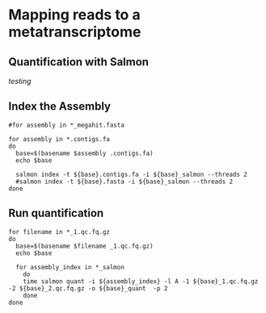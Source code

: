 # Mapping reads to a metatranscriptome




## Quantification with Salmon

_testing_

## Index the Assembly

```
#for assembly in *_megahit.fasta

for assembly in *.contigs.fa
do
  base=$(basename $assembly .contigs.fa)
  echo $base

  salmon index -t ${base}.contigs.fa -i ${base}_salmon --threads 2
  #salmon index -t ${base}.fasta -i ${base}_salmon --threads 2
done
```

## Run quantification

```
for filename in *_1.qc.fq.gz
do
  base=$(basename $filename _1.qc.fq.gz)
  echo $base
  
  for assembly_index in *_salmon
    do
    time salmon quant -i ${assembly_index} -l A -1 ${base}_1.qc.fq.gz -2 ${base}_2.qc.fq.gz -o ${base}_quant  -p 2
    done
done
```


